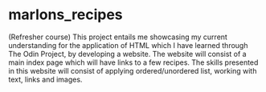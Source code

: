 # marlons_recipes
(Refresher course)
This project entails me showcasing my current understanding for the application of HTML which I have learned through The Odin Project, by developing a website. The website will consist of a main index page which will have links to a few recipes. The skills presented in this website will consist of applying ordered/unordered list, working with text, links and images.
